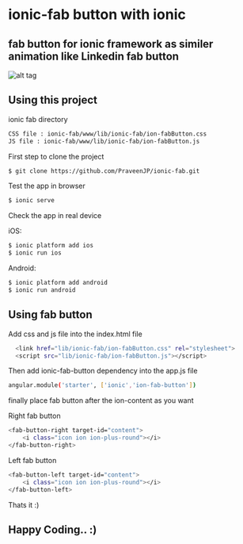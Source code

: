 ionic-fab button with ionic
=======================================

## fab button for ionic framework as similer animation like Linkedin fab button

![alt tag](https://raw.githubusercontent.com/PraveenJP/ionic-fab/master/www/img/SS.PNG)

## Using this project

ionic fab directory

```bash
CSS file : ionic-fab/www/lib/ionic-fab/ion-fabButton.css
JS file : ionic-fab/www/lib/ionic-fab/ion-fabButton.js
```

First step to clone the project 

```bash
$ git clone https://github.com/PraveenJP/ionic-fab.git
```

Test the app in browser

```bash
$ ionic serve
````

Check the app in real device

iOS:

``` bash
$ ionic platform add ios
$ ionic run ios
```

Android:

``` bash
$ ionic platform add android
$ ionic run android
```

## Using fab button

Add css and js file into the index.html file

``` bash
  <link href="lib/ionic-fab/ion-fabButton.css" rel="stylesheet">
  <script src="lib/ionic-fab/ion-fabButton.js"></script>
```

Then add ionic-fab-button dependency into the app.js file

``` bash
angular.module('starter', ['ionic','ion-fab-button'])
```

finally place fab button after the ion-content as you want

Right fab button

``` bash
<fab-button-right target-id="content">
    <i class="icon ion ion-plus-round"></i>
</fab-button-right>
```
Left fab button

``` bash
<fab-button-left target-id="content">
    <i class="icon ion ion-plus-round"></i>
</fab-button-left>
```

Thats it :)

## Happy Coding.. :)

